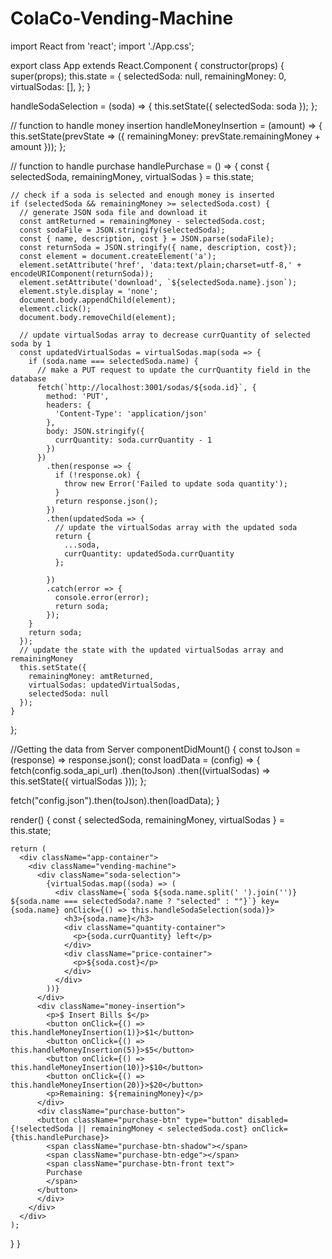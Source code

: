 # ColaCo-Vending-Machine

import React from 'react';
import './App.css';

export class App extends React.Component {
  constructor(props) {
    super(props);
    this.state = {
      selectedSoda: null,
      remainingMoney: 0,
      virtualSodas: [],
    };
  }

  handleSodaSelection = (soda) => {
    this.setState({
      selectedSoda: soda
    });
  };

  // function to handle money insertion
  handleMoneyInsertion = (amount) => {
    this.setState(prevState => ({
      remainingMoney: prevState.remainingMoney + amount
    }));
  };

  // function to handle purchase
  handlePurchase = () => {
    const { selectedSoda, remainingMoney, virtualSodas } = this.state;
  
    // check if a soda is selected and enough money is inserted
    if (selectedSoda && remainingMoney >= selectedSoda.cost) {
      // generate JSON soda file and download it
      const amtReturned = remainingMoney - selectedSoda.cost;
      const sodaFile = JSON.stringify(selectedSoda);
      const { name, description, cost } = JSON.parse(sodaFile);
      const returnSoda = JSON.stringify({ name, description, cost});
      const element = document.createElement('a');
      element.setAttribute('href', 'data:text/plain;charset=utf-8,' + encodeURIComponent(returnSoda));
      element.setAttribute('download', `${selectedSoda.name}.json`);
      element.style.display = 'none';
      document.body.appendChild(element);
      element.click();
      document.body.removeChild(element);
  
      // update virtualSodas array to decrease currQuantity of selected soda by 1
      const updatedVirtualSodas = virtualSodas.map(soda => {
        if (soda.name === selectedSoda.name) {
          // make a PUT request to update the currQuantity field in the database
          fetch(`http://localhost:3001/sodas/${soda.id}`, {
            method: 'PUT',
            headers: {
              'Content-Type': 'application/json'
            },
            body: JSON.stringify({
              currQuantity: soda.currQuantity - 1
            })
          })
            .then(response => {
              if (!response.ok) {
                throw new Error('Failed to update soda quantity');
              }
              return response.json();
            })
            .then(updatedSoda => {
              // update the virtualSodas array with the updated soda
              return {
                ...soda,
                currQuantity: updatedSoda.currQuantity
              };
              
            })
            .catch(error => {
              console.error(error);
              return soda;
            });
        }
        return soda;
      });
      // update the state with the updated virtualSodas array and remainingMoney
      this.setState({
        remainingMoney: amtReturned,
        virtualSodas: updatedVirtualSodas,
        selectedSoda: null
      });
    }
  };

//Getting the data from Server
componentDidMount() {
  const toJson = (response) => response.json();
  const loadData = (config) => {
    fetch(config.soda_api_url)
      .then(toJson)
      .then((virtualSodas) => this.setState({ virtualSodas }));
  };

  fetch("config.json").then(toJson).then(loadData);
}



  render() {
    const {
      selectedSoda,
      remainingMoney,
      virtualSodas
    } = this.state;

    return (
      <div className="app-container">
        <div className="vending-machine">
          <div className="soda-selection">
            {virtualSodas.map((soda) => (
              <div className={`soda ${soda.name.split(' ').join('')} ${soda.name === selectedSoda?.name ? "selected" : ""}`} key={soda.name} onClick={() => this.handleSodaSelection(soda)}>
                <h3>{soda.name}</h3>
                <div className="quantity-container">
                  <p>{soda.currQuantity} left</p>
                </div>
                <div className="price-container">
                  <p>${soda.cost}</p>
                </div>
              </div>
            ))}
          </div>
          <div className="money-insertion">
            <p>$ Insert Bills $</p>
            <button onClick={() => this.handleMoneyInsertion(1)}>$1</button>
            <button onClick={() => this.handleMoneyInsertion(5)}>$5</button>
            <button onClick={() => this.handleMoneyInsertion(10)}>$10</button>
            <button onClick={() => this.handleMoneyInsertion(20)}>$20</button>
            <p>Remaining: ${remainingMoney}</p>
          </div>
          <div className="purchase-button">
          <button className="purchase-btn" type="button" disabled={!selectedSoda || remainingMoney < selectedSoda.cost} onClick={this.handlePurchase}>
            <span className="purchase-btn-shadow"></span>
            <span className="purchase-btn-edge"></span>
            <span className="purchase-btn-front text">
            Purchase
            </span>
          </button>
          </div>
        </div>
      </div>
    );
  }
}
